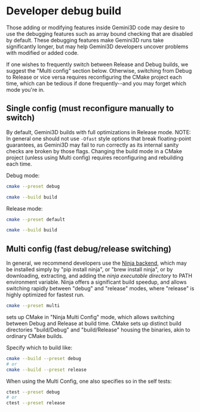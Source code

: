 # Developer debug build

Those adding or modifying features inside Gemini3D code may desire to use the debugging features such as array bound checking that are disabled by default.
These debugging features make Gemini3D runs take significantly longer, but may help Gemini3D developers uncover problems with modified or added code.

If one wishes to frequently switch between Release and Debug builds, we suggest the "Multi config" section below.
Otherwise, switching from Debug to Release or vice versa requires reconfiguring the CMake project each time, which can be tedious if done frequently--and you may forget which mode you're in.

## Single config (must reconfigure manually to switch)

By default, Gemini3D builds with full optimizations in Release mode.
NOTE: In general one should not use `-Ofast` style options that break floating-point guarantees, as Gemini3D may fail to run correctly as its internal sanity checks are broken by those flags.
Changing the build mode in a CMake project (unless using Multi config) requires reconfiguring and rebuilding each time.

Debug mode:

```sh
cmake --preset debug

cmake --build build
```

Release mode:

```sh
cmake --preset default

cmake --build build
```

## Multi config (fast debug/release switching)

In general, we recommend developers use the [Ninja backend](https://github.com/ninja-build/ninja/releases), which may be installed simply by "pip install ninja", or "brew install ninja", or by downloading, extracting, and adding the *ninja executable directory* to PATH environment variable.
Ninja offers a significant build speedup, and allows switching rapidly between "debug" and "release" modes, where "release" is highly optimized for fastest run.

```sh
cmake --preset multi
```

sets up CMake in "Ninja Multi Config" mode, which allows switching between Debug and Release at build time.
CMake sets up distinct build directories "build/Debug" and "build/Release" housing the binaries, akin to ordinary CMake builds.

Specify which to build like:

```sh
cmake --build --preset debug
# or
cmake --build --preset release
```

When using the Multi Config, one also specifies so in the self tests:

```sh
ctest --preset debug
# or
ctest --preset release
```
